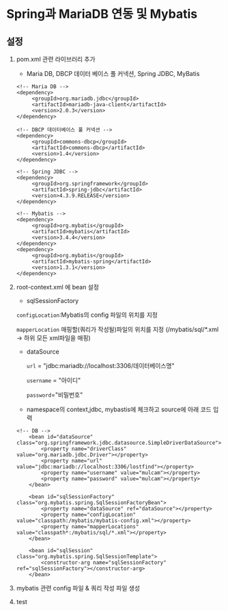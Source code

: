 # Spring과 MariaDB 연동 및 Mybatis

## 설정

1. pom.xml 관련 라이브러리 추가

   - Maria DB, DBCP 데이터 베이스 풀 커넥션, Spring JDBC, MyBatis

   ```
   <!-- Maria DB -->
   <dependency>
        <groupId>org.mariadb.jdbc</groupId>
        <artifactId>mariadb-java-client</artifactId>
        <version>2.0.3</version>
   </dependency>
    
   <!-- DBCP 데이터베이스 풀 커넥션 -->
   <dependency>
        <groupId>commons-dbcp</groupId>
        <artifactId>commons-dbcp</artifactId>
        <version>1.4</version>
   </dependency>
   
   <!-- Spring JDBC -->
   <dependency>
        <groupId>org.springframework</groupId>
        <artifactId>spring-jdbc</artifactId>
        <version>4.3.9.RELEASE</version>
   </dependency>
   
   <!-- Mybatis -->
   <dependency>
        <groupId>org.mybatis</groupId>
        <artifactId>mybatis</artifactId>
        <version>3.4.4</version>
   </dependency>
   <dependency>
        <groupId>org.mybatis</groupId>
        <artifactId>mybatis-spring</artifactId>
        <version>1.3.1</version>
   </dependency>
   ```

2. root-context.xml 에 bean 설정

   - sqlSessionFactory

   `configLocation`:Mybatis의 config 파일의 위치를 지정

   `mapperLocation` 매핑할(쿼리가 작성될)파일의 위치를 지정 (/mybatis/sql/*.xml -> 하위 모든 xml파일을 매핑)

   - dataSource

     `url` =   "jdbc:mariadb://localhost:3306/데이터베이스명"

     `username` = "아이디"

     `password`="비밀번호"

   - namespace의 context,jdbc, mybastis에 체크하고 source에 아래 코드 입력

   ```
   <!-- DB -->
       <bean id="dataSource" class="org.springframework.jdbc.datasource.SimpleDriverDataSource">
           <property name="driverClass" value="org.mariadb.jdbc.Driver"></property>
           <property name="url" value="jdbc:mariadb://localhost:3306/lostfind"></property>
           <property name="username" value="mulcam"></property>
           <property name="password" value="mulcam"></property>
       </bean>
   
       <bean id="sqlSessionFactory" class="org.mybatis.spring.SqlSessionFactoryBean">
           <property name="dataSource" ref="dataSource"></property>
           <property name="configLocation" value="classpath:/mybatis/mybatis-config.xml"></property>
           <property name="mapperLocations" value="classpath*:/mybatis/sql/*.xml"></property>
       </bean>
    
       <bean id="sqlSession" class="org.mybatis.spring.SqlSessionTemplate">
           <constructor-arg name="sqlSessionFactory" ref="sqlSessionFactory"></constructor-arg>
       </bean>
   ```

3. mybatis 관련 config 파일 & 쿼리 작성 파일 생성

4. test

